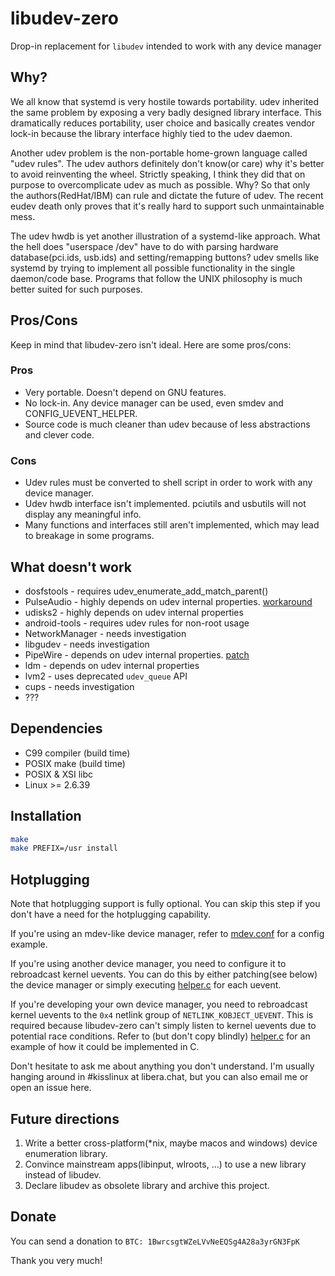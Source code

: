 # libudev-zero

Drop-in replacement for `libudev` intended to work with any device manager

## Why?

We all know that systemd is very hostile towards portability. udev inherited
the same problem by exposing a very badly designed library interface. This
dramatically reduces portability, user choice and basically creates vendor
lock-in because the library interface highly tied to the udev daemon.

Another udev problem is the non-portable home-grown language called "udev
rules".  The udev authors definitely don't know(or care) why it's better to
avoid reinventing the wheel. Strictly speaking, I think they did that on
purpose to overcomplicate udev as much as possible. Why? So that only the
authors(RedHat/IBM) can rule and dictate the future of udev. The recent eudev
death only proves that it's really hard to support such unmaintainable mess.

The udev hwdb is yet another illustration of a systemd-like approach. What the
hell does "userspace /dev" have to do with parsing hardware database(pci.ids,
usb.ids) and setting/remapping buttons? udev smells like systemd by trying to
implement all possible functionality in the single daemon/code base. Programs
that follow the UNIX philosophy is much better suited for such purposes.

## Pros/Cons

Keep in mind that libudev-zero isn't ideal. Here are some pros/cons:

### Pros

* Very portable. Doesn't depend on GNU features.
* No lock-in. Any device manager can be used, even smdev and CONFIG_UEVENT_HELPER.
* Source code is much cleaner than udev because of less abstractions and clever code.

### Cons

* Udev rules must be converted to shell script in order to work with any device manager.
* Udev hwdb interface isn't implemented. pciutils and usbutils will not display any meaningful info.
* Many functions and interfaces still aren't implemented, which may lead to breakage in some programs.

## What doesn't work

* dosfstools - requires udev_enumerate_add_match_parent()
* PulseAudio - highly depends on udev internal properties. [workaround](https://gist.github.com/capezotte/03ee5548218e819b06459819bb120b4b#pulseaudio)
* udisks2 - highly depends on udev internal properties
* android-tools - requires udev rules for non-root usage
* NetworkManager - needs investigation
* libgudev - needs investigation
* PipeWire - depends on udev internal properties. [patch](https://github.com/illiliti/libudev-zero/issues/26#issuecomment-846858706)
* ldm - depends on udev internal properties
* lvm2 - uses deprecated `udev_queue` API
* cups - needs investigation
* ???

## Dependencies

* C99 compiler (build time)
* POSIX make (build time)
* POSIX & XSI libc
* Linux >= 2.6.39

## Installation

```sh
make
make PREFIX=/usr install
```

## Hotplugging

Note that hotplugging support is fully optional. You can skip
this step if you don't have a need for the hotplugging capability.

If you're using an mdev-like device manager, refer to [mdev.conf](contrib/mdev.conf)
for a config example.

If you're using another device manager, you need to configure it to rebroadcast
kernel uevents. You can do this by either patching(see below) the device manager
or simply executing [helper.c](contrib/helper.c) for each uevent.

If you're developing your own device manager, you need to rebroadcast kernel
uevents to the `0x4` netlink group of `NETLINK_KOBJECT_UEVENT`. This is required
because libudev-zero can't simply listen to kernel uevents due to potential
race conditions. Refer to (but don't copy blindly) [helper.c](contrib/helper.c)
for an example of how it could be implemented in C.

Don't hesitate to ask me about anything you don't understand. I'm usually hanging
around in #kisslinux at libera.chat, but you can also email me or open an issue here.

## Future directions

1. Write a better cross-platform(*nix, maybe macos and windows) device enumeration library.
2. Convince mainstream apps(libinput, wlroots, ...) to use a new library instead of libudev.
3. Declare libudev as obsolete library and archive this project.

## Donate

You can send a donation to `BTC: 1BwrcsgtWZeLVvNeEQSg4A28a3yrGN3FpK`

Thank you very much!
